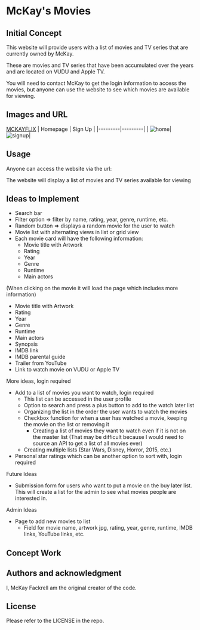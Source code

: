 # McKay's Movies
## Initial Concept
This website will provide users with a list of movies and TV series that are currently owned by McKay. 

These are movies and TV series that have been accumulated over the years and are located on VUDU and Apple TV. 

You will need to contact McKay to get the login information to access the movies, but anyone can use the website to see which movies are available for viewing.

## Images and URL
[MCKAYFLIX](https://mckay-flix.web.app)
| Homepage | Sign Up |
|---------|---------|
| ![home](https://user-images.githubusercontent.com/110206514/226149400-767071b6-b846-4621-be8a-2ea4eed760a0.jpg)|  ![signup](https://user-images.githubusercontent.com/110206514/226149397-fca9f097-7757-47c6-95c9-b2b9f0fb3ae0.jpg)|

## Usage
Anyone can access the website via the url: 

The website will display a list of movies and TV series available for viewing
## Ideas to Implement
- Search bar
- Filter option => filter by name, rating, year, genre, runtime, etc.
- Random button => displays a random movie for the user to watch
- Movie list with alternating views in list or grid view
- Each movie card will have the following information:
  - Movie title with Artwork
  - Rating
  - Year
  - Genre
  - Runtime
  - Main actors

(When clicking on the movie it will load the page which includes more information)
  - Movie title with Artwork
  - Rating
  - Year
  - Genre
  - Runtime
  - Main actors
  - Synopsis
  - IMDB link
  - IMDB parental guide
  - Trailer from YouTube
  - Link to watch movie on VUDU or Apple TV

More ideas, login required
- Add to a list of movies you want to watch, login required
  - This list can be accessed in the user profile
  - Option to search and press a plus button to add to the watch later list
  - Organizing the list in the order the user wants to watch the movies
  - Checkbox function for when a user has watched a movie, keeping the movie on the list or removing it
    - Creating a list of movies they want to watch even if it is not on the master list (That may be difficult because I would need to source an API to get a list of all movies ever)
  - Creating multiple lists (Star Wars, Disney, Horror, 2015, etc.)
- Personal star ratings which can be another option to sort with, login required

Future Ideas
- Submission form for users who want to put a movie on the buy later list. This will create a list for the admin to see what movies people are interested in.

Admin Ideas
- Page to add new movies to list
  - Field for movie name, artwork jpg, rating, year, genre, runtime, IMDB links, YouTube links, etc.

## Concept Work

## Authors and acknowledgment
I, McKay Fackrell am the original creator of the code.

## License
Please refer to the LICENSE in the repo.
